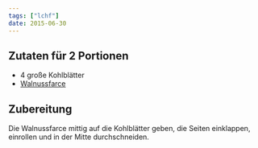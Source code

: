 ```yaml
---
tags: ["lchf"]
date: 2015-06-30
---
```


## Zutaten für 2 Portionen
- 4     große Kohlblätter
- [Walnussfarce](/beilagen/Walnussfarce.html)

## Zubereitung
Die Walnussfarce mittig auf die Kohlblätter geben, die Seiten einklappen, einrollen und in der Mitte durchschneiden.
